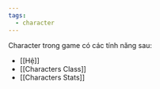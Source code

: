 ```yaml
---
tags:
  - character
---
```

Character trong game có các tính năng sau:
- [[Hệ]]
- [[Characters Class]]
- [[Characters Stats]]
